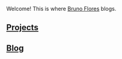 Welcome! This is where <a href="https://brunoflores.com.br">Bruno Flores</a> blogs.

<h2><a href="/projects">Projects</a></h2>
<span id="projects-list"></span>

<h2><a href="/blog">Blog</a></h2>
<div id="blog-entries" class="blog-entries"></div>
